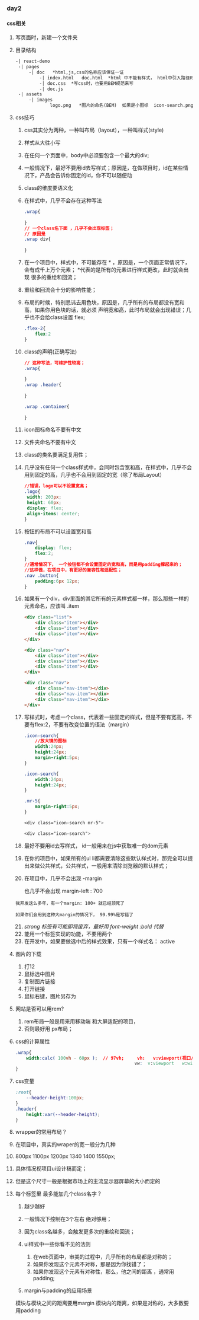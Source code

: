 ### day2

#### css相关

1. 写页面时，新建一个文件夹

2. 目录结构

   ```html
   -| react-demo
   	-| pages
   		-| doc   *html,js,css的名称应该保证一证
   			-| index.html   doc.html  *html 中不能有样式， html中引入路径时，不能绝对路径，一般都要用相对路径；
   			-| doc.css  *写css时，也要用BEM规范来写   
   			-| doc.js
   	-| assets
   		-| images
   				logo.png   *图片的命名(BEM)  如果是小图标  icon-search.png  icon-search_blue.png
   ```

3. css技巧

   1. css其实分为两种，一种叫布局（layout），一种叫样式(style)

   2. 样式从大往小写

   3. 在任何一个页面中，body中必须要包含一个最大的div;

   4. 一般情况下，最好不要用id去写样式；原因是，在做项目时，id在某些情况下，产品会告诉你固定的id，你不可以随便动

   5. class的维度要语义化

   6. 在样式中，几乎不会存在这种写法

      ```css
      .wrap{
          
      }
      // 一个class名下面 ，几乎不会出现标签；
      // 原因是
      .wrap div{
          
      }
      ```

   7. 在一个项目中，样式中，不可能存在 * ，原因是，一个页面正常情况下，会有成千上万个元素； *代表的是所有的元素进行样式更改，此时就会出现 很多的重绘和回流；

   8. 重绘和回流会十分的影响性能；

   9. 布局的时候，特别忌讳去用色块，原因是，几乎所有的布局都没有宽和高，如果你用色块的话，就必须 声明宽和高，此时布局就会出现错误；几乎也不会给class设置 flex;

      ```css
      .flex-2{
          flex:2
      }
      ```

      

   10. class的声明(正确写法)

       ```css
       // 这种写法，可维护性较高；
       .wrap{
           
       }
       .wrap .header{
           
       }
       
       .wrap .container{
           
       }
       ```


   11.  icon图标命名不要有中文

   12. 文件夹命名不要有中文

   13. class的类名要满足复用性；

   14. 几乎没有任何一个class样式中，会同时包含宽和高，在样式中，几乎不会用到固定的高，几乎也不会用到固定的宽（除了布局Layout）

       ```css
       //错误，logo可以不设置宽高；
       .logo{
       	width: 203px;
       	height: 60px;
       	display: flex;
       	align-items: center;
       }
       ```

   15. 按钮的布局不可以设置宽和高

       ```css
       .nav{
           display: flex;
           flex:2;
       }
       //通常情况下， 一个按钮都不会设置固定的宽和高，而是用padding撑起来的；
       //这样做，在项目中，有更好的兼容性和适配性；
       .nav .button{
           padding:6px 12px;
       }
       ```

   16. 如果有一个div，div里面的其它所有的元素样式都一样，那么那些一样的元素命名，应该叫 .item

       ```html
       <div class="list">
           <div class="item"></div>
           <div class="item"></div>
           <div class="item"></div>
       </div>
       
       <div class="nav">
           <div class="item"></div>
           <div class="item"></div>
           <div class="item"></div>
       </div>
       
       <div class="nav">
           <div class="nav-item"></div>
           <div class="nav-item"></div>
           <div class="nav-item"></div>
       </div>
       ```

   17. 写样式时，考虑一个class，代表着一些固定的样式，但是不要有宽高，不要有flex:2，不要有改变位置的语法（margin）

       ```css
       .icon-search{
           //放大镜的图标
           width:24px;
           height:24px;
           margin-right:5px;
       }
       
       .icon-search{
           width:24px;
           height:24px;
       }
       
       .mr-5{
           margin-right:5px;
       }
       
       <div class="icon-search mr-5">
       
       <div class="icon-search">
       ```

   18.  最好不要用id去写样式， id一般用来在js中获取唯一的dom元素 

   19. 在你的项目中，如果所有的ul li都需要清除这些默认样式时，那完全可以提出来做公共样式，公共样式，一般用来清除浏览器的默认样式；

   20.  在项目中，几乎不会出现 -margin

        也几乎不会出现 margin-left : 700

       我开发这么多年，有一个margin: 100+ 就已经顶死了 

       如果你们会用到这种大margin的情况下， 99.99%是写错了 

   21. *strong 标签有可能即将废弃，最好用 font-weight :bold 代替*
   22. 能用一个标签实现的功能，不要用两个
   23. 在开发中，如果要做选中后的样式效果，只有一个样式名：  active

4. 图片的下载

   1. 打12
   2. 鼠标选中图片
   3. 复制图片链接
   4. 打开链接
   5. 鼠标右键，图片另存为

5. 网站是否可以用rem?

   1. rem布局一般是用来用移动端 和大屏适配的项目，
   2. 否则最好用 px布局；

6. css的计算属性

   ```css
   .wrap{
       width:calc( 100vh - 60px );  // 97vh;     vh:   v:viewport(视口/屏幕)  h：height
                                                vw:  v:viewport   w:width;
   }
   ```

7. css变量

   ```css
   :root{
       --header-height:100px;
   }
   .header{
       height:var(--header-height);
   }
   ```

8.  wrapper的常用布局？

   1. 在项目中，真实的wraper的宽一般分为几种 
   2. 800px 1100px  1200px  1340   1400  1550px;
   3. 具体情况视项目ui设计稿而定；
   4. 但是这个尺寸一般是根据市场上的主流显示器屏幕的大小而定的

9. 每个标签里 最多能加几个class名字？
   1. 越少越好  
   2. 一般情况下控制在3个左右 绝对够用；
   3. 因为class名越多，会触发更多次的重绘和回流；

	10. ui样式中一些你看不见的法则

     	1. 在web页面中，审美的过程中，几乎所有的布局都是对称的； 
     	2. 如果你发现这个元素不对称，那是因为你找错了；
     	3. 如果你发现这个元素有对称性，那么，他之间的距离 ，通常用padding;

	11.  margin与padding的应用场景

     模块与模块之间的距离要用margin
     模块内的距离，如果是对称的，大多数要用padding